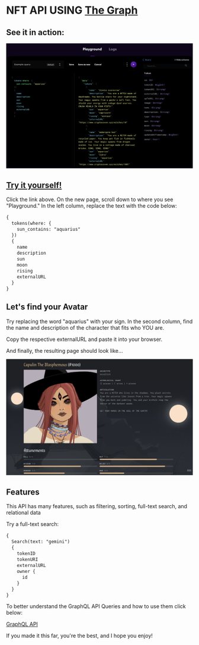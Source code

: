 # NFT API USING [The Graph](https://thegraph.com/en/)

## See it in action:
![screenshot](Search.png "Example")


## [Try it yourself!](https://thegraph.com/hosted-service/subgraph/giantnerd123/cryptocovenapi)
Click the link above. On the new page, scroll down to where you see "Playground." In the left column, replace the text with the code below:


```
{
  tokens(where: {
    sun_contains: "aquarius"
  })
  {
    name
    description
    sun
    moon
    rising
    externalURL
  }
}
```


## Let's find your Avatar

Try replacing the word "aquarius" with your sign. In the second column, find the name and description of the character that fits who YOU are.

Copy the respective externalURL and paste it into your browser.

And finally, the resulting page should look like...

![screenshot](Avatar.png "Avatar")

## Features

This API has many features, such as filtering, sorting, full-text search, and relational data

Try a full-text search:

```
{
  Search(text: "gemini")
  {
    tokenID
    tokenURI
    externalURL
    owner {
      id
    }
  }
}
```

To better understand the GraphQL API Queries and how to use them click below:

[GraphQL API](https://thegraph.com/docs/en/developer/graphql-api/)

If you made it this far, you're the best, and I hope you enjoy!